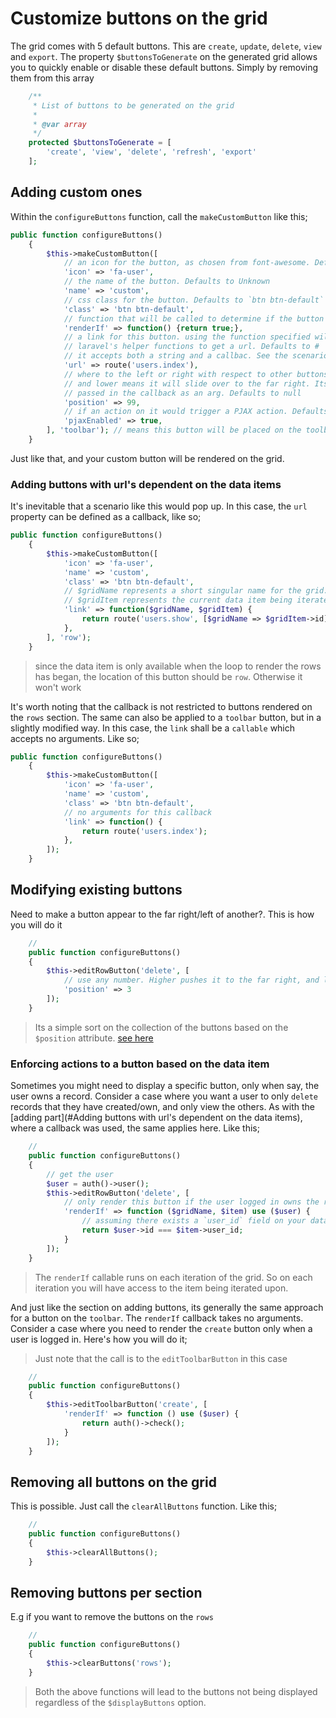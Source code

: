 # Customize buttons on the grid
The grid comes with 5 default buttons. This are `create`, `update`, `delete`, `view` and `export`. The property `$buttonsToGenerate` on the
generated grid allows you to quickly enable or disable these default buttons. Simply by removing them from this array
```php
    /**
     * List of buttons to be generated on the grid
     *
     * @var array
     */
    protected $buttonsToGenerate = [
        'create', 'view', 'delete', 'refresh', 'export'
    ];
```

## Adding custom ones
Within the `configureButtons` function, call the `makeCustomButton` like this;

```php
public function configureButtons()
    {
        $this->makeCustomButton([
            // an icon for the button, as chosen from font-awesome. Defaults to null
            'icon' => 'fa-user',
            // the name of the button. Defaults to Unknown
            'name' => 'custom',
            // css class for the button. Defaults to `btn btn-default`
            'class' => 'btn btn-default',
            // function that will be called to determine if the button will be displayed. Defaults to null
            'renderIf' => function() {return true;}, 
            // a link for this button. using the function specified will get an already existing route. Otherwise you can use any of
            // laravel's helper functions to get a url. Defaults to #
            // it accepts both a string and a callbac. See the scenarios below
            'url' => route('users.index'),
            // where to the left or right with respect to other buttons would it be displayed. Higher means it will slide over to the far left, 
            // and lower means it will slide over to the far right. Its actually a sort run over the collection of buttons, and this argument
            // passed in the callback as an arg. Defaults to null
            'position' => 99,
            // if an action on it would trigger a PJAX action. Defaults to false
            'pjaxEnabled' => true, 
        ], 'toolbar'); // means this button will be placed on the toolbar. Try 'row' to place it on the rows. Defaults to 'toolbar'
    }
```

Just like that, and your custom button will be rendered on the grid.


### Adding buttons with url's dependent on the data items
It's inevitable that a scenario like this would pop up. In this case, the `url` property can be defined as a callback, like so;

```php
public function configureButtons()
    {
        $this->makeCustomButton([
            'icon' => 'fa-user',
            'name' => 'custom',
            'class' => 'btn btn-default',
            // $gridName represents a short singular name for the grid. E.g `Users` for a grid name resolves to `user`
            // $gridItem represents the current data item being iterated on. It should be an eloquent model instance
            'link' => function($gridName, $gridItem) {
                return route('users.show', [$gridName => $gridItem->id]);
            },
        ], 'row');
    }
```
> since the data item is only available when the loop to render the rows has began, the location of this button should be `row`. Otherwise it won't work


It's worth noting that the callback is not restricted to buttons rendered on the `rows` section. The same can also be applied to a `toolbar` button, but in a slightly modified way. In this case, the `link` shall be a `callable` which accepts no arguments. Like so;

```php
public function configureButtons()
    {
        $this->makeCustomButton([
            'icon' => 'fa-user',
            'name' => 'custom',
            'class' => 'btn btn-default',
            // no arguments for this callback
            'link' => function() {
                return route('users.index');
            },
        ]);
    }
```

## Modifying existing buttons
Need to make a button appear to the far right/left of another?. This is how you will do it
```php
    //
    public function configureButtons()
    {
        $this->editRowButton('delete', [
            // use any number. Higher pushes it to the far right, and lower pushes it to the far left
            'position' => 3
        ]);
    }
```
> Its a simple sort on the collection of the buttons based on the `$position` attribute. [see here](https://github.com/leantony/laravel-grid/blob/63d4160701aec0268277a5d9e698408c2e9b9375/src/Grid.php#L522-L536)


### Enforcing actions to a button based on the data item
Sometimes you might need to display a specific button, only when say, the user owns a record. Consider a case where you want a user to only `delete` records that they
have created/own, and only view the others. As with the [adding part](#Adding buttons with url's dependent on the data items), where a callback was used, the
same applies here. Like this;

```php
    //
    public function configureButtons()
    {
        // get the user
        $user = auth()->user();
        $this->editRowButton('delete', [
            // only render this button if the user logged in owns the record
            'renderIf' => function ($gridName, $item) use ($user) {
                // assuming there exists a `user_id` field on your data
                return $user->id === $item->user_id;
            }
        ]);
    }
```
> The `renderIf` callable runs on each iteration of the grid. So on each iteration you will have access to the item being iterated upon.



And just like the section on adding buttons, its generally the same approach for a button on the `toolbar`. The `renderIf` callback takes no arguments. 
Consider a case where you need to render the `create` button only when a user is logged in. Here's how you will do it;

> Just note that the call is to the `editToolbarButton` in this case
```php
    //
    public function configureButtons()
    {
        $this->editToolbarButton('create', [
            'renderIf' => function () use ($user) {
                return auth()->check();
            }
        ]);
    }
```

## Removing all buttons on the grid
This is possible. Just call the `clearAllButtons` function. Like this;
```php
    //
    public function configureButtons()
    {
        $this->clearAllButtons();
    }
```

## Removing buttons per section
E.g if you want to remove the buttons on the `rows`
```php
    //
    public function configureButtons()
    {
        $this->clearButtons('rows');
    }
```
> Both the above functions will lead to the buttons not being displayed regardless of the `$displayButtons` option.